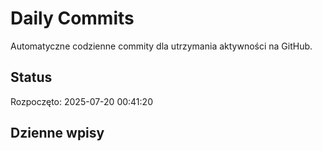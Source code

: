 # Daily Commits

Automatyczne codzienne commity dla utrzymania aktywności na GitHub.

## Status
Rozpoczęto: 2025-07-20 00:41:20

## Dzienne wpisy

